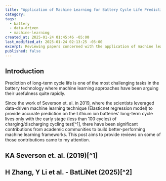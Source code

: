 ```yaml
---
title: "Application of Machine Learning for Battery Cycle Life Prediction"
category: 
tags:
  - battery
  - data-driven
  - machine-learning
created_at: 2025-01-24 01:45:46 -05:00
last_modified_at: 2025-01-24 02:13:25 -05:00
excerpt: Reviewing papers concerned with the application of machine learning techniques to provide early accurate prediction of batteries' cycle lives, with some toy examples from source codes publicized.
published: false
---
```


## Introduction

Prediction of long-term cycle life is one of the most challenging tasks in the battery technology where machine learning approaches have been arguing their usefulness quite rapidly.

Since the work of Severson et. al. in 2019, where the scientists leveraged data-driven machine learning technique (Elasticnet regression model) to provide accurate prediction on the Lithium ion batteries' long-term cycle lives only with the early stage (less than 100 cycles) of charging/discharging cycling test[^1], there have been significant contributions from academic communities to build better-performing machine learning frameworks. This post aims to provide reviews on some of those contributions came to my attention. 

## KA Severson et. al. (2019)[^1]

## H Zhang, Y Li et al. - BatLiNet (2025)[^2]



